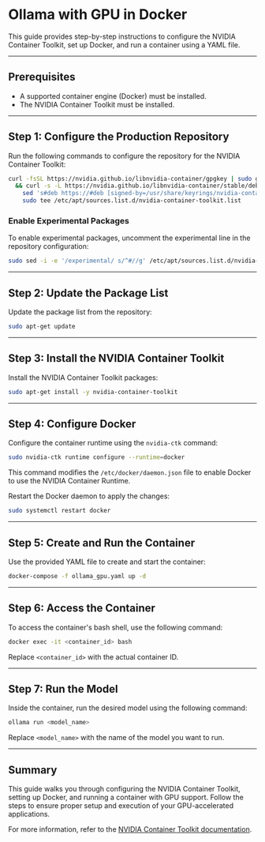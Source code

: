 # Ollama with GPU in Docker

This guide provides step-by-step instructions to configure the NVIDIA Container Toolkit, set up Docker, and run a container using a YAML file.

---

## Prerequisites

- A supported container engine (Docker) must be installed.
- The NVIDIA Container Toolkit must be installed.

---

## Step 1: Configure the Production Repository

Run the following commands to configure the repository for the NVIDIA Container Toolkit:

```bash
curl -fsSL https://nvidia.github.io/libnvidia-container/gpgkey | sudo gpg --dearmor -o /usr/share/keyrings/nvidia-container-toolkit-keyring.gpg \
  && curl -s -L https://nvidia.github.io/libnvidia-container/stable/deb/nvidia-container-toolkit.list | \
    sed 's#deb https://#deb [signed-by=/usr/share/keyrings/nvidia-container-toolkit-keyring.gpg] https://#g' | \
    sudo tee /etc/apt/sources.list.d/nvidia-container-toolkit.list
```

### Enable Experimental Packages

To enable experimental packages, uncomment the experimental line in the repository configuration:

```bash
sudo sed -i -e '/experimental/ s/^#//g' /etc/apt/sources.list.d/nvidia-container-toolkit.list
```

---

## Step 2: Update the Package List

Update the package list from the repository:

```bash
sudo apt-get update
```

---

## Step 3: Install the NVIDIA Container Toolkit

Install the NVIDIA Container Toolkit packages:

```bash
sudo apt-get install -y nvidia-container-toolkit
```

---

## Step 4: Configure Docker

Configure the container runtime using the `nvidia-ctk` command:

```bash
sudo nvidia-ctk runtime configure --runtime=docker
```

This command modifies the `/etc/docker/daemon.json` file to enable Docker to use the NVIDIA Container Runtime.

Restart the Docker daemon to apply the changes:

```bash
sudo systemctl restart docker
```

---

## Step 5: Create and Run the Container

Use the provided YAML file to create and start the container:

```bash
docker-compose -f ollama_gpu.yaml up -d
```

---

## Step 6: Access the Container

To access the container's bash shell, use the following command:

```bash
docker exec -it <container_id> bash
```

Replace `<container_id>` with the actual container ID.

---

## Step 7: Run the Model

Inside the container, run the desired model using the following command:

```bash
ollama run <model_name>
```

Replace `<model_name>` with the name of the model you want to run.

---

## Summary

This guide walks you through configuring the NVIDIA Container Toolkit, setting up Docker, and running a container with GPU support. Follow the steps to ensure proper setup and execution of your GPU-accelerated applications.

For more information, refer to the [NVIDIA Container Toolkit documentation](https://docs.nvidia.com/datacenter/cloud-native/container-toolkit/overview.html).